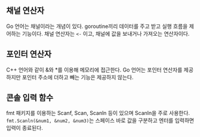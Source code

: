 ## 채널 연산자
Go 언어는 채널이라는 개념이 있다. goroutine끼리 데이터를 주고 받고 실행 흐름을 제어하는 기능이다.
채널 연산자는 ``` <- ``` 이고, 채널에 값을 보내거나 가져오는 연산자이다.

## 포인터 연산자
C++ 언어와 같이 &와 *를 이용해 메모리에 접근한다.
Go 언어는 포인터 연산자를 제공하지만 포인터 주소에 더하고 빼는 기능은 제공하지 않는다.

## 콘솔 입력 함수
fmt 패키지를 이용하는 Scanf, Scan, Scanln 등이 있으며 Scanln을 주로 사용한다.
``` fmt.Scanln(&num1, &num2, &num3) ```는 스페이스 바로 값을 구분하고 엔터를 입력하면 입력이 종료된다.
